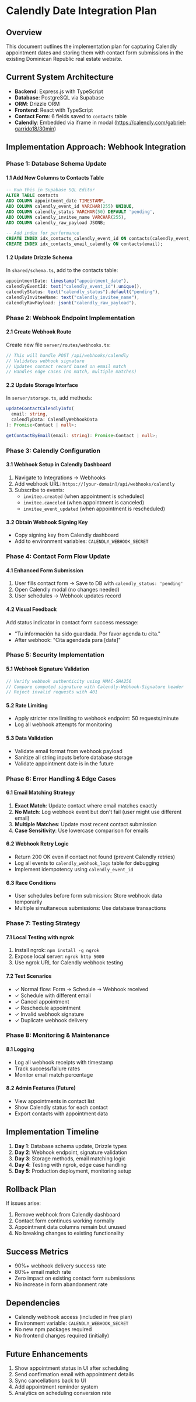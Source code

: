 # Calendly Date Integration Plan

## Overview
This document outlines the implementation plan for capturing Calendly appointment dates and storing them with contact form submissions in the existing Dominican Republic real estate website.

## Current System Architecture
- **Backend**: Express.js with TypeScript
- **Database**: PostgreSQL via Supabase
- **ORM**: Drizzle ORM
- **Frontend**: React with TypeScript
- **Contact Form**: 6 fields saved to `contacts` table
- **Calendly**: Embedded via iframe in modal (https://calendly.com/gabriel-garrido18/30min)

## Implementation Approach: Webhook Integration

### Phase 1: Database Schema Update

#### 1.1 Add New Columns to Contacts Table
```sql
-- Run this in Supabase SQL Editor
ALTER TABLE contacts 
ADD COLUMN appointment_date TIMESTAMP,
ADD COLUMN calendly_event_id VARCHAR(255) UNIQUE,
ADD COLUMN calendly_status VARCHAR(50) DEFAULT 'pending',
ADD COLUMN calendly_invitee_name VARCHAR(255),
ADD COLUMN calendly_raw_payload JSONB;

-- Add index for performance
CREATE INDEX idx_contacts_calendly_event_id ON contacts(calendly_event_id);
CREATE INDEX idx_contacts_email_calendly ON contacts(email);
```

#### 1.2 Update Drizzle Schema
In `shared/schema.ts`, add to the contacts table:
```typescript
appointmentDate: timestamp("appointment_date"),
calendlyEventId: text("calendly_event_id").unique(),
calendlyStatus: text("calendly_status").default("pending"),
calendlyInviteeName: text("calendly_invitee_name"),
calendlyRawPayload: jsonb("calendly_raw_payload"),
```

### Phase 2: Webhook Endpoint Implementation

#### 2.1 Create Webhook Route
Create new file `server/routes/webhooks.ts`:
```typescript
// This will handle POST /api/webhooks/calendly
// Validates webhook signature
// Updates contact record based on email match
// Handles edge cases (no match, multiple matches)
```

#### 2.2 Update Storage Interface
In `server/storage.ts`, add methods:
```typescript
updateContactCalendlyInfo(
  email: string, 
  calendlyData: CalendlyWebhookData
): Promise<Contact | null>;

getContactByEmail(email: string): Promise<Contact | null>;
```

### Phase 3: Calendly Configuration

#### 3.1 Webhook Setup in Calendly Dashboard
1. Navigate to Integrations → Webhooks
2. Add webhook URL: `https://[your-domain]/api/webhooks/calendly`
3. Subscribe to events:
   - `invitee.created` (when appointment is scheduled)
   - `invitee.canceled` (when appointment is canceled)
   - `invitee_event_updated` (when appointment is rescheduled)

#### 3.2 Obtain Webhook Signing Key
- Copy signing key from Calendly dashboard
- Add to environment variables: `CALENDLY_WEBHOOK_SECRET`

### Phase 4: Contact Form Flow Update

#### 4.1 Enhanced Form Submission
1. User fills contact form → Save to DB with `calendly_status: 'pending'`
2. Open Calendly modal (no changes needed)
3. User schedules → Webhook updates record

#### 4.2 Visual Feedback
Add status indicator in contact form success message:
- "Tu información ha sido guardada. Por favor agenda tu cita."
- After webhook: "Cita agendada para [date]"

### Phase 5: Security Implementation

#### 5.1 Webhook Signature Validation
```typescript
// Verify webhook authenticity using HMAC-SHA256
// Compare computed signature with Calendly-Webhook-Signature header
// Reject invalid requests with 401
```

#### 5.2 Rate Limiting
- Apply stricter rate limiting to webhook endpoint: 50 requests/minute
- Log all webhook attempts for monitoring

#### 5.3 Data Validation
- Validate email format from webhook payload
- Sanitize all string inputs before database storage
- Validate appointment date is in the future

### Phase 6: Error Handling & Edge Cases

#### 6.1 Email Matching Strategy
1. **Exact Match**: Update contact where email matches exactly
2. **No Match**: Log webhook event but don't fail (user might use different email)
3. **Multiple Matches**: Update most recent contact submission
4. **Case Sensitivity**: Use lowercase comparison for emails

#### 6.2 Webhook Retry Logic
- Return 200 OK even if contact not found (prevent Calendly retries)
- Log all events to `calendly_webhook_logs` table for debugging
- Implement idempotency using `calendly_event_id`

#### 6.3 Race Conditions
- User schedules before form submission: Store webhook data temporarily
- Multiple simultaneous submissions: Use database transactions

### Phase 7: Testing Strategy

#### 7.1 Local Testing with ngrok
1. Install ngrok: `npm install -g ngrok`
2. Expose local server: `ngrok http 5000`
3. Use ngrok URL for Calendly webhook testing

#### 7.2 Test Scenarios
- ✓ Normal flow: Form → Schedule → Webhook received
- ✓ Schedule with different email
- ✓ Cancel appointment
- ✓ Reschedule appointment
- ✓ Invalid webhook signature
- ✓ Duplicate webhook delivery

### Phase 8: Monitoring & Maintenance

#### 8.1 Logging
- Log all webhook receipts with timestamp
- Track success/failure rates
- Monitor email match percentage

#### 8.2 Admin Features (Future)
- View appointments in contact list
- Show Calendly status for each contact
- Export contacts with appointment data

## Implementation Timeline
1. **Day 1**: Database schema update, Drizzle types
2. **Day 2**: Webhook endpoint, signature validation
3. **Day 3**: Storage methods, email matching logic
4. **Day 4**: Testing with ngrok, edge case handling
5. **Day 5**: Production deployment, monitoring setup

## Rollback Plan
If issues arise:
1. Remove webhook from Calendly dashboard
2. Contact form continues working normally
3. Appointment data columns remain but unused
4. No breaking changes to existing functionality

## Success Metrics
- 90%+ webhook delivery success rate
- 80%+ email match rate
- Zero impact on existing contact form submissions
- No increase in form abandonment rate

## Dependencies
- Calendly webhook access (included in free plan)
- Environment variable: `CALENDLY_WEBHOOK_SECRET`
- No new npm packages required
- No frontend changes required (initially)

## Future Enhancements
1. Show appointment status in UI after scheduling
2. Send confirmation email with appointment details
3. Sync cancellations back to UI
4. Add appointment reminder system
5. Analytics on scheduling conversion rate